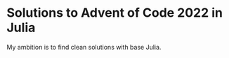 # Solutions to Advent of Code 2022 in Julia

My ambition is to find clean solutions with base Julia.
